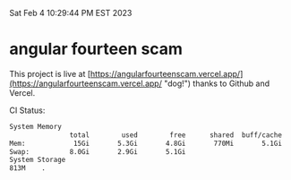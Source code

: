 Sat Feb  4 10:29:44 PM EST 2023

# angular fourteen scam


This project is live at [https://angularfourteenscam.vercel.app/](https://angularfourteenscam.vercel.app/ "dog!") thanks to Github and Vercel.

CI Status: 

```bash
System Memory
               total        used        free      shared  buff/cache   available
Mem:            15Gi       5.3Gi       4.8Gi       770Mi       5.1Gi       8.9Gi
Swap:          8.0Gi       2.9Gi       5.1Gi
System Storage
813M	.
```
